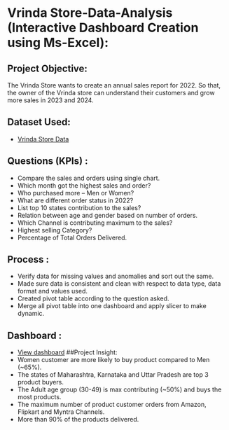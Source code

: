 # Vrinda Store-Data-Analysis (Interactive Dashboard Creation using Ms-Excel):

## Project Objective:
The Vrinda Store wants to create an annual sales report for 2022. So that, the owner of the Vrinda store can understand their customers and grow more sales in 2023 and 2024.
## Dataset Used: 
-	<a href=https://github.com/trupti-423567/Vrinda-Store-Data-Analysis/blob/main/Vrinda%20Project.xlsx>Vrinda Store Data</a>
## Questions (KPIs) :
-	Compare the sales and orders using single chart.
-	Which month got the highest sales and order?
-	Who purchased more – Men or Women?
-	What are different order status in 2022?
-	List top 10 states contribution to the sales?
-	Relation between age and gender based on number of orders.
-	Which Channel is contributing maximum to the sales?
-	Highest selling Category?
-	Percentage of Total Orders Delivered.
## Process :
-	Verify data for missing values and anomalies and sort out the same.
-	Made sure data is consistent and clean with respect to data type, data format and values used.
-	Created pivot table according to the question asked.
-	Merge all pivot table into one dashboard and apply slicer to make dynamic.
## Dashboard :
-	<a href=https://github.com/trupti-423567/Vrinda-Store-Data-Analysis/blob/main/Vrinda_dashboard%20image.png”>View dashboard</a>
##Project Insight:
-	Women customer are more likely to buy product compared to Men (~65%).
-	The states of Maharashtra, Karnataka and Uttar Pradesh are top 3 product buyers.
-	The Adult age group (30-49) is max contributing (~50%) and buys the most products.
-	The maximum number of product customer orders from Amazon, Flipkart and Myntra Channels.
-	 More than 90% of the products delivered.

